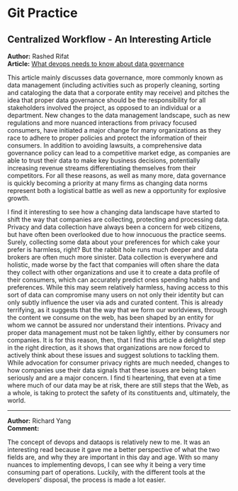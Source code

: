 # Git Practice

## Centralized Workflow - An Interesting Article

**Author:** Rashed Rifat <br>
**Article:**
[What devops needs to know about data governance](https://www.infoworld.com/article/3672114/what-devops-needs-to-know-about-data-governance.html)

This article mainly discusses data governance, more commonly known as data management (including activities such as properly cleaning, sorting and cataloging the data that a corporate entity may receive) and pitches the idea that proper data governance should be the responsibility for all stakeholders involved the project, as opposed to an individual or a department. New changes to the data management landscape, such as new regulations and more nuanced interactions from privacy focused consumers, have initiated a major change for many organizations as they race to adhere to proper policies and protect the information of their consumers. In addition to avoiding lawsuits, a comprehensive data governance policy can lead to a competitive market edge, as companies are able to trust their data to make key business decisions, potentially increasing revenue streams differentiating themselves from their competitors. For all these reasons, as well as many more, data governance is quickly becoming a priority at many firms as changing data norms represent both a logistical battle as well as new a opportunity for explosive growth.

I find it interesting to see how a changing data landscape have started to shift the way that companies are collecting, protecting and processing data. Privacy and data collection have always been a concern for web citizens, but have often been overlooked due to how innocuous the practice seems. Surely, collecting some data about your preferences for which cake your prefer is harmless, right? But the rabbit hole runs much deeper and data brokers are often much more sinister. Data collection is everywhere and holistic, made worse by the fact that companies will often share the data they collect with other organizations and use it to create a data profile of their consumers, which can accurately predict ones spending habits and preferences. While this may seem relatively harmless, having access to this sort of data can compromise many users on not only their identity but can only subtly influence the user via ads and curated content. This is already terrifying, as it suggests that the way that we form our worldviews, through the content we consume on the web, has been shaped by an entity for whom we cannot be assured nor understand their intentions. Privacy and proper data management must not be taken lightly, either by consumers nor companies. It is for this reason, then, that I find this article a delightful step in the right direction, as it shows that organizations are now forced to actively think about these issues and suggest solutions to tackling them. While advocation for consumer privacy rights are much needed, changes to how companies use their data signals that these issues are being taken seriously and are a major concern. I find ti heartening, that even at a time where much of our data may be at risk, there are still steps that the Web, as a whole, is taking to protect the safety of its constituents and, ultimately, the world.

---

**Author:** Richard Yang <br>
**Comment:**

The concept of devops and dataops is relatively new to me. It was an interesting read because it gave me a better perspective of what the two fields are, and why they are important in this day and age. With so many nuances to implementing devops, I can see why it being a very time consuming part of operations. Luckily, with the different tools at the developers' disposal, the process is made a lot easier.
